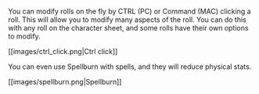 You can modify rolls on the fly by CTRL (PC) or Command (MAC) clicking a roll. This will allow you to modify many aspects of the roll. You can do this with any roll on the character sheet, and some rolls have their own options to modify.

[[images/ctrl_click.png|Ctrl click]]

You can even use Spellburn with spells, and they will reduce physical stats.

[[images/spellburn.png|Spellburn]]